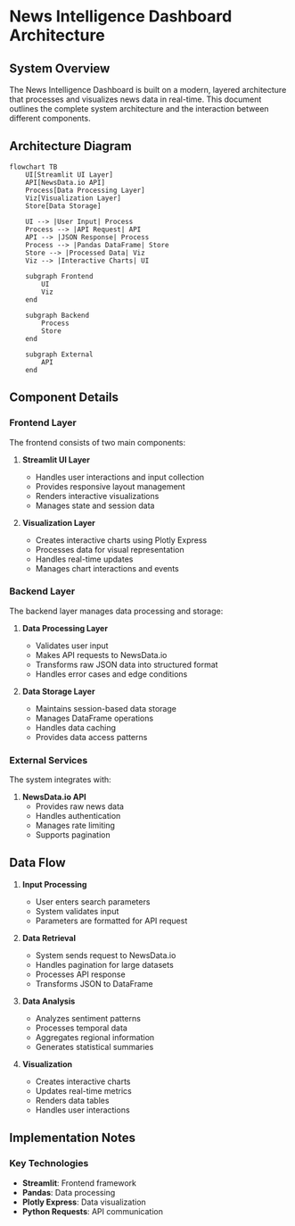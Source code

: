 # News Intelligence Dashboard Architecture

## System Overview
The News Intelligence Dashboard is built on a modern, layered architecture that processes and visualizes news data in real-time. This document outlines the complete system architecture and the interaction between different components.

## Architecture Diagram

```mermaid
flowchart TB
    UI[Streamlit UI Layer]
    API[NewsData.io API]
    Process[Data Processing Layer]
    Viz[Visualization Layer]
    Store[Data Storage]
    
    UI --> |User Input| Process
    Process --> |API Request| API
    API --> |JSON Response| Process
    Process --> |Pandas DataFrame| Store
    Store --> |Processed Data| Viz
    Viz --> |Interactive Charts| UI
    
    subgraph Frontend
        UI
        Viz
    end
    
    subgraph Backend
        Process
        Store
    end
    
    subgraph External
        API
    end
```
## Component Details

### Frontend Layer
The frontend consists of two main components:

1. **Streamlit UI Layer**
   - Handles user interactions and input collection
   - Provides responsive layout management
   - Renders interactive visualizations
   - Manages state and session data

2. **Visualization Layer**
   - Creates interactive charts using Plotly Express
   - Processes data for visual representation
   - Handles real-time updates
   - Manages chart interactions and events

### Backend Layer
The backend layer manages data processing and storage:

1. **Data Processing Layer**
   - Validates user input
   - Makes API requests to NewsData.io
   - Transforms raw JSON data into structured format
   - Handles error cases and edge conditions

2. **Data Storage Layer**
   - Maintains session-based data storage
   - Manages DataFrame operations
   - Handles data caching
   - Provides data access patterns

### External Services
The system integrates with:

1. **NewsData.io API**
   - Provides raw news data
   - Handles authentication
   - Manages rate limiting
   - Supports pagination

## Data Flow

1. **Input Processing**
   - User enters search parameters
   - System validates input
   - Parameters are formatted for API request

2. **Data Retrieval**
   - System sends request to NewsData.io
   - Handles pagination for large datasets
   - Processes API response
   - Transforms JSON to DataFrame

3. **Data Analysis**
   - Analyzes sentiment patterns
   - Processes temporal data
   - Aggregates regional information
   - Generates statistical summaries

4. **Visualization**
   - Creates interactive charts
   - Updates real-time metrics
   - Renders data tables
   - Handles user interactions

## Implementation Notes

### Key Technologies
- **Streamlit**: Frontend framework
- **Pandas**: Data processing
- **Plotly Express**: Data visualization
- **Python Requests**: API communication
